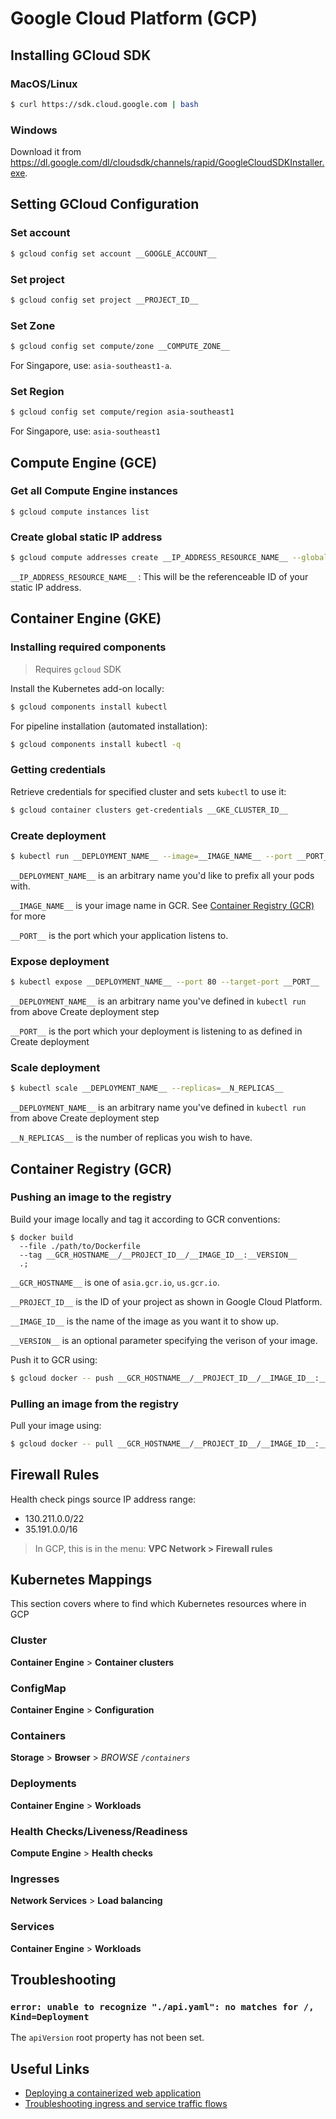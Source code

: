 # Google Cloud Platform (GCP)

## Installing GCloud SDK

### MacOS/Linux

```bash
$ curl https://sdk.cloud.google.com | bash
```

### Windows

Download it from https://dl.google.com/dl/cloudsdk/channels/rapid/GoogleCloudSDKInstaller.exe.

## Setting GCloud Configuration

### Set account

```bash
$ gcloud config set account __GOOGLE_ACCOUNT__
```

### Set project

```bash
$ gcloud config set project __PROJECT_ID__
```

### Set Zone

```bash
$ gcloud config set compute/zone __COMPUTE_ZONE__
```

For Singapore, use: `asia-southeast1-a`.

### Set Region

```bash
$ gcloud config set compute/region asia-southeast1
```

For Singapore, use: `asia-southeast1`

## Compute Engine (GCE)

### Get all Compute Engine instances

```
$ gcloud compute instances list
```

### Create global static IP address

```bash
$ gcloud compute addresses create __IP_ADDRESS_RESOURCE_NAME__ --global
```

`__IP_ADDRESS_RESOURCE_NAME__` : This will be the referenceable ID of your static IP address.

## Container Engine (GKE)

### Installing required components

> Requires `gcloud` SDK

Install the Kubernetes add-on locally:

```bash
$ gcloud components install kubectl
```

For pipeline installation (automated installation):

```bash
$ gcloud components install kubectl -q
```

### Getting credentials 

Retrieve credentials for specified cluster and sets `kubectl` to use it:

```bash
$ gcloud container clusters get-credentials __GKE_CLUSTER_ID__
```

### Create deployment

```bash
$ kubectl run __DEPLOYMENT_NAME__ --image=__IMAGE_NAME__ --port __PORT__
```

`__DEPLOYMENT_NAME__` is an arbitrary name you'd like to prefix all your pods with.

`__IMAGE_NAME__` is your image name in GCR. See [Container Registry (GCR)](#container-registry-gcr) for more

`__PORT__` is the port which your application listens to.

### Expose deployment

```bash
$ kubectl expose __DEPLOYMENT_NAME__ --port 80 --target-port __PORT__
```

`__DEPLOYMENT_NAME__` is an arbitrary name you've defined in `kubectl run` from above Create deployment step

`__PORT__` is the port which your deployment is listening to as defined in Create deployment

### Scale deployment

```bash
$ kubectl scale __DEPLOYMENT_NAME__ --replicas=__N_REPLICAS__
```

`__DEPLOYMENT_NAME__` is an arbitrary name you've defined in `kubectl run` from above Create deployment step

`__N_REPLICAS__` is the number of replicas you wish to have.

## Container Registry (GCR)

### Pushing an image to the registry
Build your image locally and tag it according to GCR conventions:

```
$ docker build 
  --file ./path/to/Dockerfile
  --tag __GCR_HOSTNAME__/__PROJECT_ID__/__IMAGE_ID__:__VERSION__ 
  .;
```

`__GCR_HOSTNAME__` is one of `asia.gcr.io`, `us.gcr.io`.

`__PROJECT_ID__` is the ID of your project as shown in Google Cloud Platform.

`__IMAGE_ID__` is the name of the image as you want it to show up.

`__VERSION__` is an optional parameter specifying the verison of your image.

Push it to GCR using:

```bash
$ gcloud docker -- push __GCR_HOSTNAME__/__PROJECT_ID__/__IMAGE_ID__:__VERSION__
```

### Pulling an image from the registry
Pull your image using:

```bash
$ gcloud docker -- pull __GCR_HOSTNAME__/__PROJECT_ID__/__IMAGE_ID__:__VERSION__
```

## Firewall Rules

Health check pings source IP address range:

- 130.211.0.0/22
- 35.191.0.0/16

> In GCP, this is in the menu: **VPC Network > Firewall rules**

## Kubernetes Mappings

This section covers where to find which Kubernetes resources where in GCP

### Cluster

**Container Engine** > **Container clusters**

### ConfigMap

**Container Engine** > **Configuration**

### Containers

**Storage** > **Browser** > *BROWSE `/containers`*

### Deployments

**Container Engine** > **Workloads**

### Health Checks/Liveness/Readiness

**Compute Engine** > **Health checks**

### Ingresses

**Network Services** > **Load balancing**

### Services

**Container Engine** > **Workloads**

## Troubleshooting

### `error: unable to recognize "./api.yaml": no matches for /, Kind=Deployment`

The `apiVersion` root property has not been set.


## Useful Links

- [Deploying a containerized web application](https://cloud.google.com/container-engine/docs/tutorials/hello-app)
- [Troubleshooting ingress and service traffic flows](http://blog.wercker.com/troubleshooting-ingress-kubernetes)

